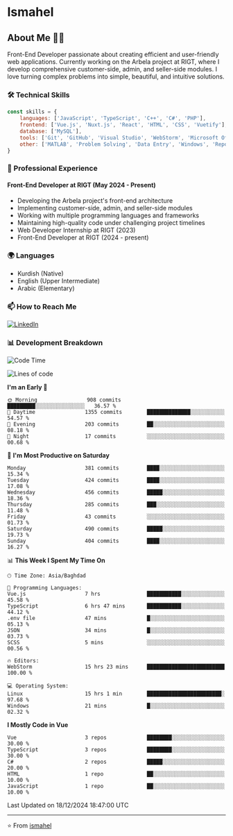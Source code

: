 # Ismahel

## About Me 👨‍💻
Front-End Developer passionate about creating efficient and user-friendly web applications. Currently working on the Arbela project at RIGT, where I develop comprehensive customer-side, admin, and seller-side modules. I love turning complex problems into simple, beautiful, and intuitive solutions.

### 🛠️ Technical Skills
```javascript
const skills = {
    languages: ['JavaScript', 'TypeScript', 'C++', 'C#', 'PHP'],
    frontend: ['Vue.js', 'Nuxt.js', 'React', 'HTML', 'CSS', 'Vuetify'],
    database: ['MySQL'],
    tools: ['Git', 'GitHub', 'Visual Studio', 'WebStorm', 'Microsoft Office'],
    other: ['MATLAB', 'Problem Solving', 'Data Entry', 'Windows', 'Reporting']
}
```

### 💼 Professional Experience
#### Front-End Developer at RIGT (May 2024 - Present)
- Developing the Arbela project's front-end architecture
- Implementing customer-side, admin, and seller-side modules
- Working with multiple programming languages and frameworks
- Maintaining high-quality code under challenging project timelines
- Web Developer Internship at RIGT (2023)
- Front-End Developer at RIGT (2024 - present)

### 🌍 Languages
- Kurdish (Native)
- English (Upper Intermediate)
- Arabic (Elementary)

### 📫 How to Reach Me
[![LinkedIn](https://img.shields.io/badge/LinkedIn-0077B5?style=for-the-badge&logo=linkedin&logoColor=white)](https://linkedin.com/in/ismahel-zero-1053b4228)

### 📊 Development Breakdown
<!--START_SECTION:waka-->
![Code Time](http://img.shields.io/badge/Code%20Time-543%20hrs%2055%20mins-blue)

![Lines of code](https://img.shields.io/badge/From%20Hello%20World%20I%27ve%20Written-4.4%20million%20lines%20of%20code-blue)

**I'm an Early 🐤** 

```text
🌞 Morning                908 commits         █████████░░░░░░░░░░░░░░░░   36.57 % 
🌆 Daytime                1355 commits        ██████████████░░░░░░░░░░░   54.57 % 
🌃 Evening                203 commits         ██░░░░░░░░░░░░░░░░░░░░░░░   08.18 % 
🌙 Night                  17 commits          ░░░░░░░░░░░░░░░░░░░░░░░░░   00.68 % 
```
📅 **I'm Most Productive on Saturday** 

```text
Monday                   381 commits         ████░░░░░░░░░░░░░░░░░░░░░   15.34 % 
Tuesday                  424 commits         ████░░░░░░░░░░░░░░░░░░░░░   17.08 % 
Wednesday                456 commits         █████░░░░░░░░░░░░░░░░░░░░   18.36 % 
Thursday                 285 commits         ███░░░░░░░░░░░░░░░░░░░░░░   11.48 % 
Friday                   43 commits          ░░░░░░░░░░░░░░░░░░░░░░░░░   01.73 % 
Saturday                 490 commits         █████░░░░░░░░░░░░░░░░░░░░   19.73 % 
Sunday                   404 commits         ████░░░░░░░░░░░░░░░░░░░░░   16.27 % 
```


📊 **This Week I Spent My Time On** 

```text
🕑︎ Time Zone: Asia/Baghdad

💬 Programming Languages: 
Vue.js                   7 hrs               ███████████░░░░░░░░░░░░░░   45.58 % 
TypeScript               6 hrs 47 mins       ███████████░░░░░░░░░░░░░░   44.12 % 
.env file                47 mins             █░░░░░░░░░░░░░░░░░░░░░░░░   05.13 % 
JSON                     34 mins             █░░░░░░░░░░░░░░░░░░░░░░░░   03.73 % 
SCSS                     5 mins              ░░░░░░░░░░░░░░░░░░░░░░░░░   00.56 % 

🔥 Editors: 
WebStorm                 15 hrs 23 mins      █████████████████████████   100.00 % 

💻 Operating System: 
Linux                    15 hrs 1 min        ████████████████████████░   97.68 % 
Windows                  21 mins             █░░░░░░░░░░░░░░░░░░░░░░░░   02.32 % 
```

**I Mostly Code in Vue** 

```text
Vue                      3 repos             ████████░░░░░░░░░░░░░░░░░   30.00 % 
TypeScript               3 repos             ████████░░░░░░░░░░░░░░░░░   30.00 % 
C#                       2 repos             █████░░░░░░░░░░░░░░░░░░░░   20.00 % 
HTML                     1 repo              ██░░░░░░░░░░░░░░░░░░░░░░░   10.00 % 
JavaScript               1 repo              ██░░░░░░░░░░░░░░░░░░░░░░░   10.00 % 
```




 Last Updated on 18/12/2024 18:47:00 UTC
<!--END_SECTION:waka-->

---
⭐️ From [ismahel](https://github.com/ismahelZero)
